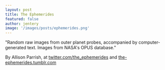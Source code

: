 ```yaml
---
layout: post
title: The Ephemerides 
featured: false
author: jentery
image: '/images/posts/ephemerides.png'
---
```


"Random raw images from outer planet probes, accompanied by computer-generated text. Images from NASA's OPUS database." 

By Allison Parrish, at [twitter.com/the_ephemerides](https://twitter.com/the_ephemerides?lang=en) and [the-ephemerides.tumblr.com](https://the-ephemerides.tumblr.com/)
